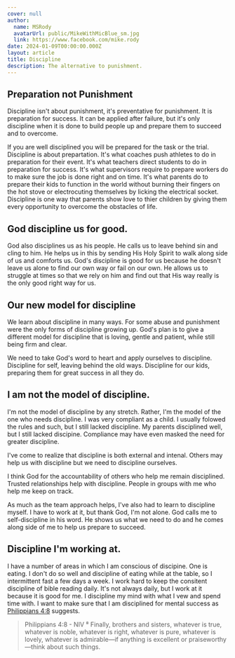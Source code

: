 ```yaml
---
cover: null
author:
  name: MSRody
  avatarUrl: public/MikeWithMicBlue_sm.jpg
  link: https://www.facebook.com/mike.rody
date: 2024-01-09T00:00:00.000Z
layout: article
title: Discipline
description: The alternative to punishment.
---
```


## Preparation not Punishment

Discipline isn't about punishment, it's preventative for punishment. It is preparation for success. It can be applied after failure, but it's only discipline when it is done to build people up and prepare them to succeed and to overcome.

If you are well disciplined you will be prepared for the task or the trial. Discipline is about prepartation. It's what coaches push athletes to do in preparation for their event. It's what teachers direct students to do in preparation for success. It's what supervisors require to prepare workers do to make sure the job is done right and on time. It's what parents do to prepare their kids to function in the world without burning their fingers on the hot stove or electrocuting themselves by licking the electrical socket. Discipline is one way that parents show love to thier children by giving them every opportunity to overcome the obstacles of life.

## God discipline us for good.

God also disciplines us as his people. He calls us to leave behind sin and cling to him. He helps us in this by sending His Holy Spirit to walk along side of us and comforts us. God's discipline is good for us because he doesn't leave us alone to find our own way or fail on our own. He allows us to struggle at times so that we rely on him and find out that His way really is the only good right way for us.

## Our new model for discipline

We learn about discipline in many ways. For some abuse and punishment were the only forms of discipline growing up. God's plan is to give a different model for discipline that is loving, gentle and patient, while still being firm and clear.

We need to take God's word to heart and apply ourselves to discipline. Discipline for self, leaving behind the old ways. Discipline for our kids, preparing them for great success in all they do.

## I am not the model of discipline.

I'm not the model of discipline by any stretch. Rather, I'm the model of the one who needs discipline. I was very compliant as a child. I usually folowed the rules and such, but I still lacked discipline. My parents disciplined well, but I still lacked discipine. Compliance may have even masked the need for greater discipline.

I've come to realize that discipline is both external and intenal. Others may help us with discipline but we need to discipline ourselves.

I think God for the accountability of others who help me remain disciplined. Trusted relationships help with discipline. People in groups with me who help me keep on track.

As much as the team approach helps, I've also had to learn to discipline myself. I have to work at it, but thank God, I'm not alone. God calls me to self-discipline in his word. He shows us what we need to do and he comes along side of me to help us prepare to succeed.

## Discipline I'm working at.

I have a number of areas in which I am conscious of discipine. One is eating. I don't do so well and discipline of eating while at the table, so I intermittent fast a few days a week. I work hard to keep the consitent discipline of bible reading daily. It's not always daily, but I work at it because it is good for me. I discipline my mind with what I vew and spend time with. I want to make sure that I am disciplined for mental success as [Philippians 4:8](https://www.biblegateway.com/passage/?search=Philippians%204%3A8\&version=NIV\&interface=print) suggests.

> Philippians 4:8 - NIV
> ⁸ Finally, brothers and sisters, whatever is true, whatever is noble, whatever is right, whatever is pure, whatever is lovely, whatever is admirable—if anything is excellent or praiseworthy—think about such things.
